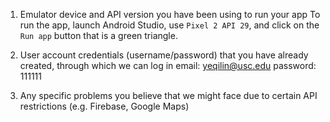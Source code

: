 1. Emulator device and API version you have been using to run your app
  To run the app, launch Android Studio, use `Pixel 2 API 29`, and click on the `Run app` button that is a green triangle.

3. User account credentials (username/password) that you have already created, through which we can log in
  email: yeqilin@usc.edu
  password: 111111

5. Any specific problems you believe that we might face due to certain API restrictions (e.g. Firebase, Google Maps)
